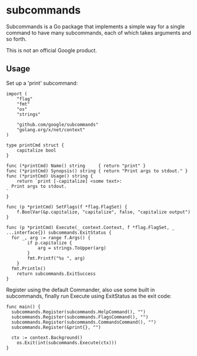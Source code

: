 # subcommands #

Subcommands is a Go package that implements a simple way for a single command to
have many subcommands, each of which takes arguments and so forth.

This is not an official Google product.

## Usage ##

Set up a 'print' subcommand:

```
import (
	"flag"
	"fmt"
	"os"
	"strings"

	"github.com/google/subcommands"
	"golang.org/x/net/context"
)

type printCmd struct {
	capitalize bool
}

func (*printCmd) Name() string     { return "print" }
func (*printCmd) Synopsis() string { return "Print args to stdout." }
func (*printCmd) Usage() string {
	return `print [-capitalize] <some text>:
  Print args to stdout.
`
}

func (p *printCmd) SetFlags(f *flag.FlagSet) {
	f.BoolVar(&p.capitalize, "capitalize", false, "capitalize output")
}

func (p *printCmd) Execute(_ context.Context, f *flag.FlagSet, _ ...interface{}) subcommands.ExitStatus {
  for _, arg := range f.Args() {
		if p.capitalize {
			arg = strings.ToUpper(arg)
		}
		fmt.Printf("%s ", arg)
	}
  fmt.Println()
	return subcommands.ExitSuccess
}
```

Register using the default Commander, also use some built in subcommands,
finally run Execute using ExitStatus as the exit code:

```
func main() {
  subcommands.Register(subcommands.HelpCommand(), "")
  subcommands.Register(subcommands.FlagsCommand(), "")
  subcommands.Register(subcommands.CommandsCommand(), "")
  subcommands.Register(&print{}, "")

  ctx := context.Background()
	os.Exit(int(subcommands.Execute(ctx)))
}
```

